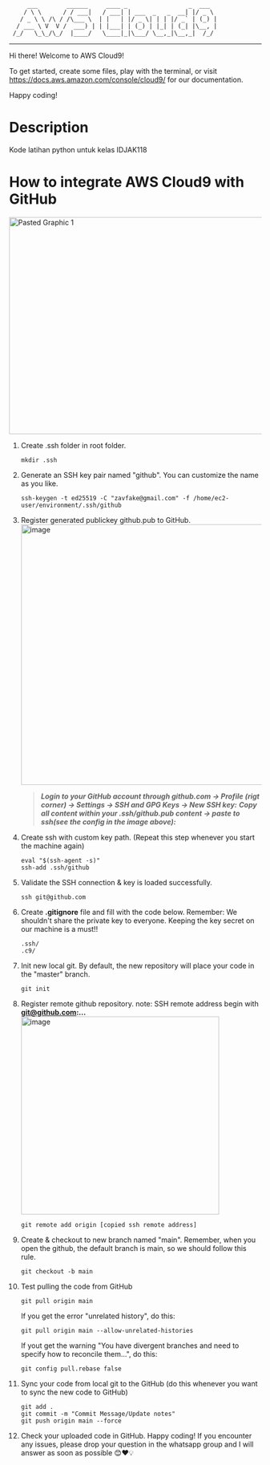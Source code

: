          ___        ______     ____ _                 _  ___  
        / \ \      / / ___|   / ___| | ___  _   _  __| |/ _ \ 
       / _ \ \ /\ / /\___ \  | |   | |/ _ \| | | |/ _` | (_) |
      / ___ \ V  V /  ___) | | |___| | (_) | |_| | (_| |\__, |
     /_/   \_\_/\_/  |____/   \____|_|\___/ \__,_|\__,_|  /_/ 
 ----------------------------------------------------------------- 


Hi there! Welcome to AWS Cloud9!

To get started, create some files, play with the terminal,
or visit https://docs.aws.amazon.com/console/cloud9/ for our documentation.

Happy coding!

# Description
Kode latihan python untuk kelas IDJAK118


# How to integrate AWS Cloud9 with GitHub

<img width="733" height="433" alt="Pasted Graphic 1" src="https://github.com/user-attachments/assets/2d5f90cd-3e3a-4ec0-8349-f13e1126be29" />

1. Create .ssh folder in root folder.
   ```
   mkdir .ssh
   ```
   
1. Generate an SSH key pair named "github". You can customize the name as you like.
   ```
   ssh-keygen -t ed25519 -C "zavfake@gmail.com" -f /home/ec2-user/environment/.ssh/github
   ```

1. Register generated publickey github.pub to GitHub.
   <img width="946" height="520" alt="image" src="https://github.com/user-attachments/assets/51f623f6-a07f-4225-926f-8b28a2219da6" />

   > **_Login to your GitHub account through github.com -> Profile (rigt corner) -> Settings -> SSH and GPG Keys -> New SSH key:_**
   > **_Copy all content within your .ssh/github.pub content -> paste to ssh(see the config in the image above):_**

   
1. Create ssh with custom key path. (Repeat this step whenever you start the machine again)
   ```
   eval "$(ssh-agent -s)"
   ssh-add .ssh/github
   ```

1. Validate the SSH connection & key is loaded successfully.
   ```
   ssh git@github.com
   ```

1. Create **.gitignore** file and fill with the code below. Remember: We shouldn't share the private key to everyone. Keeping the key secret on our machine is a must!!
   ```
   .ssh/
   .c9/
   ```
   
1. Init new local git. By default, the new repository will place your code in the "master" branch.
   ```
   git init
   ```

1. Register remote github repository.
   note: SSH remote address begin with **git@github.com:...**
   <img width="395" alt="image" src="https://github.com/user-attachments/assets/d8ce22ef-1030-4c42-b571-ceae79b89b1e" />
   ```
   git remote add origin [copied ssh remote address]
   ```


1. Create & checkout to new branch named "main". Remember, when you open the github, the default branch is main, so we should follow this rule.
   ```
   git checkout -b main
   ```

1. Test pulling the code from GitHub
   ```
   git pull origin main
   ```
   
   If you get the error "unrelated history", do this:
   ```
   git pull origin main --allow-unrelated-histories
   ```

   If yout get the warning "You have divergent branches and need to specify how to reconcile them...", do this:
   ```
   git config pull.rebase false
   ```
   
1. Sync your code from local git to the GitHub (do this whenever you want to sync the new code to GitHub)
   ```
   git add .
   git commit -m "Commit Message/Update notes"
   git push origin main --force
   ```

1. Check your uploaded code in GitHub. Happy coding! If you encounter any issues, please drop your question in the whatsapp group and I will answer as soon as possible 😊❤️💡
   

